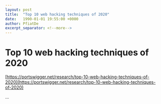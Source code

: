 ```yaml
---
layout: post
title:  "Top 10 web hacking techniques of 2020"
date:   1990-01-01 19:55:00 +0000
author: PfiatDe
excerpt_separator: <!--more-->
---
```


# Top 10 web hacking techniques of 2020
[https://portswigger.net/research/top-10-web-hacking-techniques-of-2020](https://portswigger.net/research/top-10-web-hacking-techniques-of-2020)

...
<!--more-->
